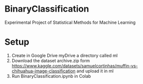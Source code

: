 # BinaryClassification
Experimental Project of Statistical Methods for Machine Learning

# Setup
1) Create in Google Drive myDrive a directory called ml
2) Download the dataset archive.zip form https://www.kaggle.com/datasets/samuelcortinhas/muffin-vs-chihuahua-image-classification and upload it in ml
3) Run BinaryClassification.ipynb in Colab
